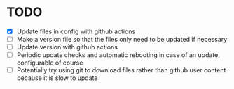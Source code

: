 # TODO
- [x] Update files in config with github actions
- [ ] Make a version file so that the files only need to be updated if necessary
- [ ] Update version with github actions
- [ ] Periodic update checks and automatic rebooting in case of an update, configurable of course
- [ ] Potentially try using git to download files rather than github user content because it is slow to update
